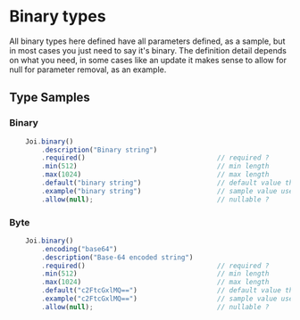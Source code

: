 # Binary types

All binary types here defined have all parameters defined, as a sample, but in most cases you just need to say it's binary. The definition detail depends on what you need, in some cases like an update it makes sense to allow for null for parameter removal, as an example.

## Type Samples

### Binary

```ts
    Joi.binary()
        .description("Binary string")
        .required()                                 // required ?
        .min(512)                                   // min length
        .max(1024)                                  // max length
        .default("binary string")                   // default value that is used if not present
        .example("binary string")                   // sample value used to prefill API
        .allow(null);                               // nullable ?
```

### Byte

```ts
    Joi.binary()
        .encoding("base64")
        .description("Base-64 encoded string")
        .required()                                 // required ?
        .min(512)                                   // min length
        .max(1024)                                  // max length
        .default("c2FtcGxlMQ==")                    // default value that is used if not present
        .example("c2FtcGxlMQ==")                    // sample value used to prefill API
        .allow(null);                               // nullable ?
```
